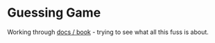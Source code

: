 [rustlogo]: https://www.rust-lang.org/logos/rust-logo-512x512-blk.png "Rust Logo"

# Guessing Game

Working through [docs / book](https://doc.rust-lang.org/book/second-edition/ch02-00-guessing-game-tutorial.html) - trying to see what all this fuss is about.